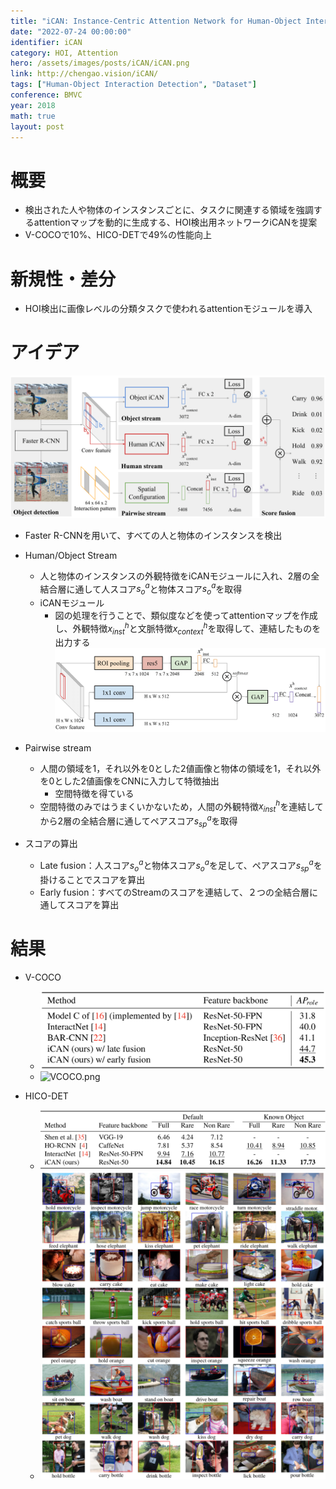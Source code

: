 ```yaml
---
title: "iCAN: Instance-Centric Attention Network for Human-Object Interaction Detection"
date: "2022-07-24 00:00:00"
identifier: iCAN
category: HOI, Attention
hero: /assets/images/posts/iCAN/iCAN.png
link: http://chengao.vision/iCAN/
tags: ["Human-Object Interaction Detection", "Dataset"]
conference: BMVC
year: 2018
math: true
layout: post
---
```


# 概要

- 検出された人や物体のインスタンスごとに、タスクに関連する領域を強調するattentionマップを動的に生成する、HOI検出用ネットワークiCANを提案
- V-COCOで10%、HICO-DETで49%の性能向上
<!--more-->

# 新規性・差分

- HOI検出に画像レベルの分類タスクで使われるattentionモジュールを導入

# アイデア

![](/assets/images/posts/iCAN/overview.png)

- Faster R-CNNを用いて、すべての人と物体のインスタンスを検出
- Human/Object Stream
    - 人と物体のインスタンスの外観特徴をiCANモジュールに入れ、2層の全結合層に通して人スコア$s^a_o$と物体スコア$s^a_o$を取得
    - iCANモジュール
        - 図の処理を行うことで、類似度などを使ってattentionマップを作成し、外観特徴$x^h_{inst}$と文脈特徴$x^h_{context}$を取得して、連結したものを出力する  
        ![](/assets/images/posts/iCAN/iCAN.png)
            
- Pairwise stream
    - 人間の領域を1，それ以外を0とした2値画像と物体の領域を1，それ以外を0とした2値画像をCNNに入力して特徴抽出
        - 空間特徴を得ている
    - 空間特徴のみではうまくいかないため，人間の外観特徴$x^h_{inst}$を連結してから2層の全結合層に通してペアスコア$s^a_{sp}$を取得
- スコアの算出
    - Late fusion：人スコア$s^a_o$と物体スコア$s^a_o$を足して、ペアスコア$s^a_{sp}$を掛けることでスコアを算出
    - Early fusion：すべてのStreamのスコアを連結して、２つの全結合層に通してスコアを算出

# 結果

- V-COCO
    - ![VCOCO_quantitative.png](/assets/images/posts/iCAN/VCOCO_quantitative.png)
    - ![VCOCO.png](/assets/images/posts/iCAN/VCOCO.png)
    
- HICO-DET
    - ![HICO-DET_quantitative.png](/assets/images/posts/iCAN/HICO-DET_quantitative.png)
    - ![HICO.png](/assets/images/posts/iCAN/HICO.png)